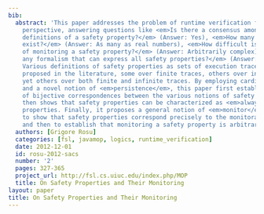 ```yaml
---
bib:
  abstract: 'This paper addresses the problem of runtime verification from a foundational
    perspective, answering questions like <em>Is there a consensus among the various
    definitions of a safety property?</em> (Answer: Yes), <em>How many safety properties
    exist?</em> (Answer: As many as real numbers), <em>How difficult is the problem
    of monitoring a safety property?</em> (Answer: Arbitrarily complex), <em>Is there
    any formalism that can express all safety properties?</em> (Answer: No), etc.
    Various definitions of safety properties as sets of execution traces have been
    proposed in the literature, some over finite traces, others over infinite traces,
    yet others over both finite and infinite traces. By employing cardinality arguments
    and a novel notion of <em>persistence</em>, this paper first establishes the existence
    of bijective correspondences between the various notions of safety property. It
    then shows that safety properties can be characterized as <em>always past</em>
    properties. Finally, it proposes a general notion of <em>monitor</em>, which allows
    to show that safety properties correspond precisely to the monitorable properties,
    and then to establish that monitoring a safety property is arbitrarily hard.'
  authors: [Grigore Rosu]
  categories: [fsl, javamop, logics, runtime_verification]
  date: 2012-12-01
  id: rosu-2012-sacs
  number: '2'
  pages: 327-365
  project_url: http://fsl.cs.uiuc.edu/index.php/MOP
  title: On Safety Properties and Their Monitoring
layout: paper
title: On Safety Properties and Their Monitoring
---
```

